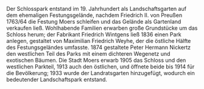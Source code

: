 Der Schlosspark entstand im 19. Jahrhundert als Landschaftsgarten auf dem ehemaligen Festungsgelände, nachdem Friedrich II. von Preußen 1763/64 die Festung Moers schleifen und das Gelände als Gartenland verkaufen ließ. Wohlhabende Familien erwarben große Grundstücke um das Schloss herum; der Fabrikant Friedrich Wintgens ließ 1836 einen Park anlegen, gestaltet von Maximilian Friedrich Weyhe, der die östliche Hälfte des Festungsgeländes umfasste. 1874 gestaltete Peter Hermann Nickertz den westlichen Teil des Parks mit einem dichteren Wegenetz und exotischen Bäumen. Die Stadt Moers erwarb 1905 das Schloss und den westlichen Parkteil, 1913 auch den östlichen, und öffnete beide bis 1914 für die Bevölkerung; 1933 wurde der Landratsgarten hinzugefügt, wodurch ein bedeutender Landschaftspark entstand.

